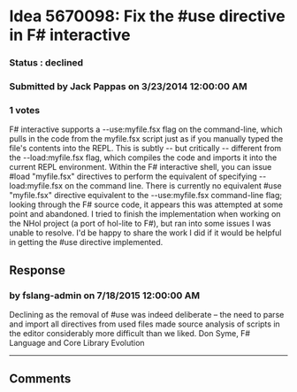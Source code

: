 # Idea 5670098: Fix the #use directive in F# interactive #

### Status : declined

### Submitted by Jack Pappas on 3/23/2014 12:00:00 AM

### 1 votes

F# interactive supports a --use:myfile.fsx flag on the command-line, which pulls in the code from the myfile.fsx script just as if you manually typed the file's contents into the REPL. This is subtly -- but critically -- different from the --load:myfile.fsx flag, which compiles the code and imports it into the current REPL environment.
Within the F# interactive shell, you can issue #load "myfile.fsx" directives to perform the equivalent of specifying --load:myfile.fsx on the command line. There is currently no equivalent #use "myfile.fsx" directive equivalent to the --use:myfile.fsx command-line flag; looking through the F# source code, it appears this was attempted at some point and abandoned. I tried to finish the implementation when working on the NHol project (a port of hol-lite to F#), but ran into some issues I was unable to resolve. I'd be happy to share the work I did if it would be helpful in getting the #use directive implemented.



## Response 
### by fslang-admin on 7/18/2015 12:00:00 AM

Declining as the removal of #use was indeed deliberate – the need to parse and import all directives from used files made source analysis of scripts in the editor considerably more difficult than we liked.
Don Syme, F# Language and Core Library Evolution

------------------------
## Comments


